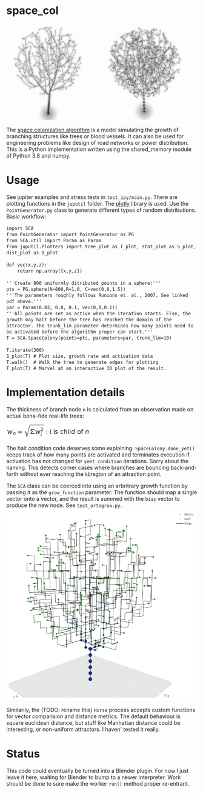 # space_col
![](docs/trees_small.png)

The [space colonization algorithm](http://www.algorithmicbotany.org/papers/colonization.egwnp2007.large.pdf) is a model simulating the growth of branching structures like trees or blood vessels. It can also be used for engineering problems like design of road networks or power distribution. This is a Python implementation written using the shared_memory module of Python 3.8 and numpy.

# Usage

See jupiter examples and stress tests in `test_ipy/main.py`. There are plotting functions in the `juputil` folder. The [plotly](https://plotly.com) library is used. Use the `PointGenerator.py` class to generate different types of random distributions. Basic workflow:

```
import SCA
from PointGenerator import PointGenerator as PG
from SCA.util import Param as Param
from juputil.Plotters import tree_plot as T_plot, stat_plot as S_plot, dist_plot as D_plot

def vec(x,y,z):
    return np.array([x,y,z])

'''Create 800 uniformly ditributed points in a sphere:'''
pts = PG.sphere(N=800,R=1.0, C=vec(0,0,1.5)) 
'''The parameters roughly follows Runions et. al., 2007. See linked pdf above.'''
par = Param(0.03, 0.8, 0.1, vec(0,0,0.1))
'''All points are set as active when the iteration starts. Else, the growth may halt before the tree has reached the domain of the attractor. The trunk_lim parameter determines how many points need to be activated before the algorithm proper can start.'''
T = SCA.SpaceColony(points=pts, parameters=par, trunk_lim=10)

T.iterate(300)
S_plot(T) # Plot size, growth rate and activation data
T.walk()  # Walk the tree to generate edges for plotting
T_plot(T) # Marvel at an interactive 3D plot of the result.

```

# Implementation details

The thickness of branch node `n` is calculated from an observation made on actual bona-fide real-life trees: 

![](docs/w.png)

The halt condition code deserves some explaining. `SpaceColony.done_yet()` keeps track of how many points are activated and terminates execution if activation has not changed for `yeet_condition` iterations. Sorry about the naming. This detects corner cases where branches are bouncing back-and-forth without ever reaching the `kD`region of an attraction point. 

The `SCA` class can be coerced into using an arbritrary growth function by passing it as the `grow_function` parameter. The function should map  a single vector onto a vector, and the result is summed with the `bias` vector to produce the new node. See `test_ortogrow.py`.
![](docs/orto.png)

Similarily, the (TODO: rename this) `Horse` process accepts custom functions for vector comparision and distance metrics. The default behaviour is square euclidean distance, but stuff like Manhattan distance could be interesting, or non-uniform attractors. I haven' tested it really.

# Status
 This code could eventually be turned into a Blender plugin. For now I just leave it here, waiting for Blender to bump to a newer interpreter. Work should be done to sure make the worker `run()` method proper re-entrant. 